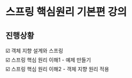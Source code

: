 # 스프링 핵심원리 기본편 강의

## 진행상황
☑️ 객체 지향 설계와 스프링   
☑️ 스프링 핵심 원리 이해1 - 예제 만들기   
☑️ 스프링 핵심 원리 이해2 - 객체 지향 원리 적용
